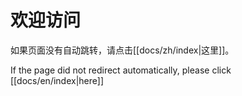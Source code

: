 # 欢迎访问

<script>
  // 获取用户浏览器语言
  const lang = navigator. language || navigator. userLanguage;

  // 定义语言映射
  const supportedLanguages = {
    "zh": "/Laaerad/zh/",
    "zh-CN": "/Laaerad/zh/",
    "zh-TW": "/Laaerad/zh/"",
    "en": "/Laaerad/en/"
  };

  // 默认跳转中文
  let redirectUrl = "/Laaerad/zh/";

  // 如果浏览器语言在支持列表中，则跳转对应语言
  for (const key in supportedLanguages) {
    if (lang.startsWith (key)) {
      redirectUrl = supportedLanguages[key];
      break;
    }
  }

  // 执行跳转
  window. location. href = redirectUrl;
</script>

如果页面没有自动跳转，请点击[[docs/zh/index|这里]]。

If the page did not redirect automatically, please click [[docs/en/index|here]]